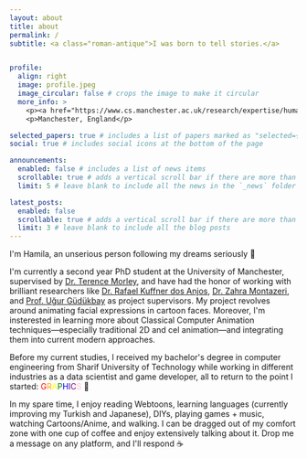 ```yaml
---
layout: about
title: about
permalink: /
subtitle: <a class="roman-antique">I was born to tell stories.</a>


profile:
  align: right
  image: profile.jpeg
  image_circular: false # crops the image to make it circular
  more_info: >
    <p><a href="https://www.cs.manchester.ac.uk/research/expertise/human-computer-systems">HCS Lab @ UoM</a></p>
    <p>Manchester, England</p>

selected_papers: true # includes a list of papers marked as "selected={true}"
social: true # includes social icons at the bottom of the page

announcements:
  enabled: false # includes a list of news items
  scrollable: true # adds a vertical scroll bar if there are more than 3 news items
  limit: 5 # leave blank to include all the news in the `_news` folder

latest_posts:
  enabled: false
  scrollable: true # adds a vertical scroll bar if there are more than 3 new posts items
  limit: 3 # leave blank to include all the blog posts
---
```


I'm Hamila, an unserious person following my dreams seriously 🙂 

I'm currently a second year PhD student at the University of Manchester, supervised by <a href="https://research.manchester.ac.uk/en/persons/terence.morley">Dr. Terence Morley</a>, and have had the honor of working with brilliant researchers like <a href="https://rafaelkuffner.github.io/">Dr. Rafael Kuffner dos Anjos</a>, <a href="https://personalpages.manchester.ac.uk/staff/zahra.montazeri">Dr. Zahra Montazeri</a>, and <a href="https://www.cs.bilkent.edu.tr/~gudukbay/">Prof. Uğur Güdükbay</a> as project supervisors. 
My project revolves around animating facial expressions in cartoon faces. Moreover, I'm insterested in learning more about Classical Computer Animation techniques—especially traditional 2D and cel animation—and integrating them into current modern approaches.

Before my current studies, I received my bachelor's degree in computer engineering from Sharif University of Technology while working in different industries as a data scientist and game developer, all to return to the point I started: <a style="color:red;">G</a><a style="color:orange;">R</a><a style="color:yellow;">A</a><a style="color:green;">P</a><a style="color:blue">H</a><a style="color:indigo;">I</a><a style="color:purple;">C</a><a style="color:pink;">S</a> 🎉

In my spare time, I enjoy reading Webtoons, learning languages (currently improving my Turkish and Japanese), DIYs, playing games + music, watching Cartoons/Anime, and walking. I can be dragged out of my comfort zone with one cup of coffee and enjoy extensively talking about it. Drop me a message on any platform, and I'll respond ☕
